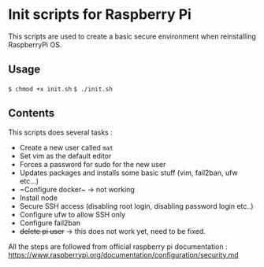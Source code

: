 # Init scripts for Raspberry Pi

This scripts are used to create a basic secure environment when reinstalling RaspberryPi OS. 

## Usage 

`$ chmod +x init.sh`
`$ ./init.sh`

## Contents

This scripts does several tasks : 
* Create a new user called `mat` 
* Set vim as the default editor
* Forces a password for sudo for the new user
* Updates packages and installs some basic stuff (vim, fail2ban, ufw etc...)
* ~Configure docker~ -> not working
* Install node
* Secure SSH access (disabling root login, disabling password login etc..)
* Configure ufw to allow SSH only
* Configure fail2ban
* ~~delete pi user~~ -> this does not work yet, need to be fixed.

All the steps are followed from official raspberry pi documentation : https://www.raspberrypi.org/documentation/configuration/security.md